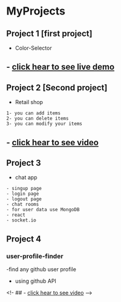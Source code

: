 # MyProjects

## Project 1 [first project]

* Color-Selector

## - [click hear to see live demo](https://rendom-color-fselector.netlify.app/)

## Project 2 [Second project]
* Retail shop

```
1- you can add items
2- you can delete items
3- you can modify your items

```
## - [click hear to see video](https://www.awesomescreenshot.com/video/2188768?key=09d6c0dc7b2e052c92b4774b495e7687)

## Project 3 
- chat app
```
- singup page 
- login page
- logout page
- chat rooms
- for user data use MongoDB
- react
- socket.io

```
## Project 4
 ### user-profile-finder
 -find any github user profile
 - using github API
 
<!- ## - [click hear to see video](https://www.awesomescreenshot.com/video/2188768?key=09d6c0dc7b2e052c92b4774b495e7687)
-->

